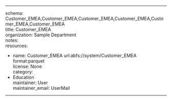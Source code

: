 


---  
schema: Customer_EMEA,Customer_EMEA,Customer_EMEA,Customer_EMEA,Customer_EMEA,Customer_EMEA  
title: Customer_EMEA  
organization: Sample Department  
notes:   
resources:  
- name: Customer_EMEA 
 url:abfs://system/Customer_EMEA 
 format:parquet  
license: None  
category:
 - Education  
maintainer: User  
maintainer_email: UserMail  
---